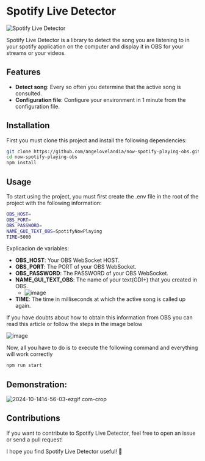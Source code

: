 # Spotify Live Detector

![Spotify Live Detector](https://img.shields.io/badge/Deployer%20Lib-v1.0.1-blue.svg)

Spotify Live Detector is a library to detect the song you are listening to in your spotify application on the computer and display it in OBS for your streams or your videos.

## Features

- **Detect song**: Every so often you determine that the active song is consulted.
- **Configuration file**: Configure your environment in 1 minute from the configuration file.

## Installation

First you must clone this project and install the following dependencies:

```bash
git clone https://github.com/angelovelandia/now-spotify-playing-obs.git
cd now-spotify-playing-obs
npm install
```

## Usage
To start using the project, you must first create the .env file in the root of the project with the following information:

```bash
OBS_HOST=
OBS_PORT=
OBS_PASSWORD=
NAME_GUI_TEXT_OBS=SpotifyNowPlaying
TIME=5000
```

Explicacion de variables:

- **OBS_HOST**: Your OBS WebSocket HOST.
- **OBS_PORT**: The PORT of your OBS WebSocket.
- **OBS_PASSWORD**: The PASSWORD of your OBS WebSocket.
- **NAME_GUI_TEXT_OBS**: The name of your text(GDI+) that you created in OBS.
  - ![image](https://github.com/user-attachments/assets/3a9fbc00-eb79-4e30-b934-d7ffda0e3939)
- **TIME**: The time in milliseconds at which the active song is called up again.

If you have doubts about how to obtain this information from OBS you can read this article or follow the steps in the image below

![image](https://github.com/user-attachments/assets/14fe4bbd-5f1a-46a0-a01d-11f890c0fd36)

Now, all you have to do is to execute the following command and everything will work correctly

```bash
npm run start
```

## Demonstration:
![2024-10-1414-56-03-ezgif com-crop](https://github.com/user-attachments/assets/b80206f9-5706-4b6c-b891-1d7ed80268a7)


## Contributions
If you want to contribute to Spotify Live Detector, feel free to open an issue or send a pull request!

I hope you find Spotify Live Detector useful! 🚀
